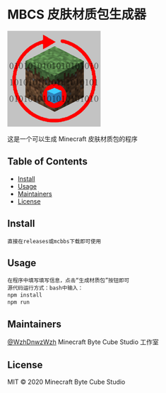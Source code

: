 # MBCS 皮肤材质包生成器

![banner](image/mbcs.png)

这是一个可以生成 Minecraft 皮肤材质包的程序

## Table of Contents

- [Install](#install)
- [Usage](#usage)
- [Maintainers](#maintainers)
- [License](#license)

## Install

```
直接在releases或mcbbs下载即可使用
```

## Usage

```
在程序中填写填写信息，点击“生成材质包”按钮即可
源代码运行方式：bash中输入：
npm install
npm run
```

## Maintainers

[@WzhDnwzWzh](https://github.com/WzhDnwzWzh)
Minecraft Byte Cube Studio 工作室

## License

MIT © 2020 Minecraft Byte Cube Studio
